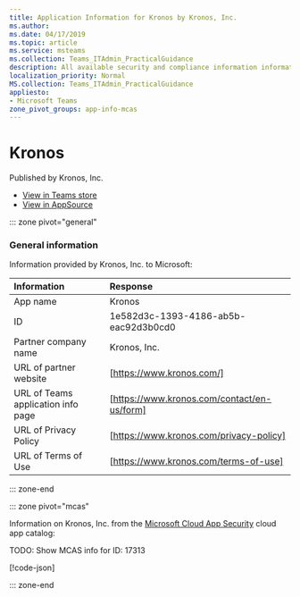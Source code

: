 ```yaml
---
title: Application Information for Kronos by Kronos, Inc.
ms.author: 
ms.date: 04/17/2019
ms.topic: article
ms.service: msteams
ms.collection: Teams_ITAdmin_PracticalGuidance
description: All available security and compliance information information for Kronos, its data handling policies, its Microsoft Cloud App Security app catalog information, and security/compliance information in the CSA STAR registry.
localization_priority: Normal
MS.collection: Teams_ITAdmin_PracticalGuidance
appliesto:
- Microsoft Teams
zone_pivot_groups: app-info-mcas
---
```

# Kronos

Published by Kronos, Inc.
* <a href="https://teams.microsoft.com/l/app/1e582d3c-1393-4186-ab5b-eac92d3b0cd0" target="_blank">View in Teams store</a>
* <a href="https://appsource.microsoft.com/en-us/product/office/WA104381629" target="_blank">View in AppSource</a>

::: zone pivot="general"

### General information

Information provided by Kronos, Inc. to Microsoft:

| **Information** | **Response** |
|:----------------|:-------------|
| App name | Kronos |
| ID | 1e582d3c-1393-4186-ab5b-eac92d3b0cd0 |
| Partner company name | Kronos, Inc. |
| URL of partner website | [https://www.kronos.com/] |
| URL of Teams application info page | [https://www.kronos.com/contact/en-us/form] |
| URL of Privacy Policy | [https://www.kronos.com/privacy-policy] |
| URL of Terms of Use | [https://www.kronos.com/terms-of-use] |

::: zone-end


::: zone pivot="mcas"

Information on Kronos, Inc. from the [Microsoft Cloud App Security](https://www.microsoft.com/en-us/enterprise-mobility-security/cloud-app-security) cloud app catalog:

TODO: Show MCAS info for ID: 17313

[!code-json[](./json/17313.json)]

::: zone-end

